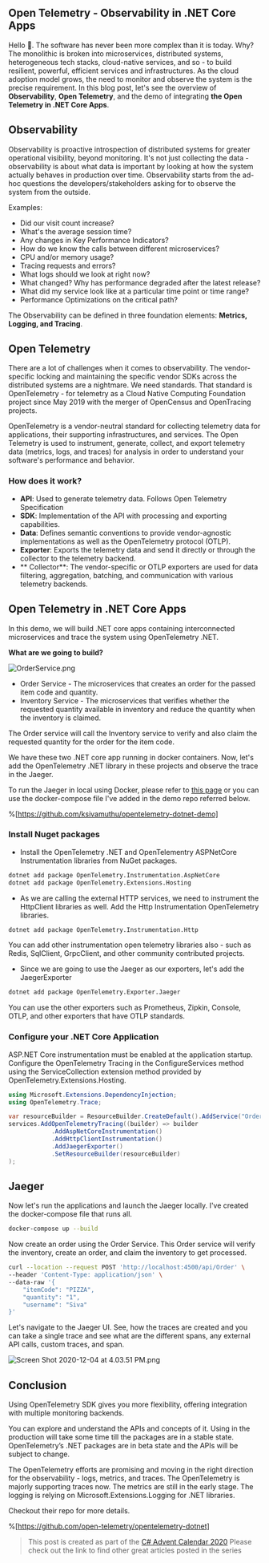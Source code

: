 ## Open Telemetry - Observability in .NET Core Apps

Hello 👋. The software has never been more complex than it is today. Why? The monolithic is broken into microservices, distributed systems, heterogeneous tech stacks,  cloud-native services, and so - to build resilient, powerful, efficient services and infrastructures. As the cloud adoption model grows, the need to monitor and observe the system is the precise requirement. In this blog post, let's see the overview of **Observability**,  **Open Telemetry**, and the demo of integrating **the Open Telemetry in .NET Core Apps**.

## Observability

Observability is proactive introspection of distributed systems for greater operational visibility, beyond monitoring. It's not just collecting the data - observability is about what data is important by looking at how the system actually behaves in production over time. Observability starts from the ad-hoc questions the developers/stakeholders asking for to observe the system from the outside.

Examples:

* Did our visit count increase?
* What's the average session time?
* Any changes in Key Performance Indicators?
* How do we know the calls between different microservices?
* CPU and/or memory usage?
* Tracing requests and errors?
* What logs should we look at right now?
* What changed? Why has performance degraded after the latest release?
* What did my service look like at a particular time point or time range?
* Performance Optimizations on the critical path?

The Observability can be defined in three foundation elements: **Metrics, Logging, and Tracing**.

## Open Telemetry

There are a lot of challenges when it comes to observability. The vendor-specific locking and maintaining the specific vendor SDKs across the distributed systems are a nightmare. We need standards. That standard is OpenTelemetry - for telemetry as a Cloud Native Computing Foundation project since May 2019 with the merger of OpenCensus and OpenTracing projects. 

OpenTelemetry is a vendor-neutral standard for collecting telemetry data for applications, their supporting infrastructures, and services. The Open Telemetry is used to instrument, generate, collect, and export telemetry data (metrics, logs, and traces) for analysis in order to understand your software's performance and behavior.

### How does it work?

* **API**: Used to generate telemetry data. Follows Open Telemetry Specification
* **SDK**: Implementation of the API with processing and exporting capabilities. 
* **Data**: Defines semantic conventions to provide vendor-agnostic implementations as well as the OpenTelemetry protocol (OTLP).
* **Exporter**: Exports the telemetry data and send it directly or through the collector to the telemetry backend.
* ** Collector**:  The vendor-specific or OTLP exporters are used for data filtering, aggregation, batching, and communication with various telemetry backends. 


## Open Telemetry in .NET Core Apps

In this demo, we will build .NET core apps containing interconnected microservices and trace the system using OpenTelemetry .NET. 

**What are we going to build?**

![OrderService.png](https://cdn.hashnode.com/res/hashnode/image/upload/v1607114382811/yH1AfrWIg.png)

* Order Service - The microservices that creates an order for the passed item code and quantity.
* Inventory Service - The microservices that verifies whether the requested quantity available in inventory and reduce the quantity when the inventory is claimed.

The Order service will call the Inventory service to verify and also claim the requested quantity for the order for the item code.

We have these two .NET core app running in docker containers. Now, let's add the OpenTelemetry .NET library in these projects and observe the trace in the Jaeger.

To run the Jaeger in local using Docker, please refer to [this page](https://www.jaegertracing.io/docs/1.18/getting-started/) or you can use the docker-compose file I've added in the demo repo referred below.

%[https://github.com/ksivamuthu/opentelemetry-dotnet-demo]

### Install Nuget packages

* Install the OpenTelemetry .NET and OpenTelementry ASPNetCore Instrumentation libraries from NuGet packages.

```bash
dotnet add package OpenTelemetry.Instrumentation.AspNetCore
dotnet add package OpenTelemetry.Extensions.Hosting
```

* As we are calling the external HTTP services, we need to instrument the HttpClient libraries as well. Add the Http Instrumentation OpenTelemetry libraries.

```bash
dotnet add package OpenTelemetry.Instrumentation.Http
```

You can add other instrumentation open telemetry libraries also - such as Redis, SqlClient, GrpcClient, and other community contributed projects. 

* Since we are going to use the Jaeger as our exporters, let's add the JaegerExporter

```bash
dotnet add package OpenTelemetry.Exporter.Jaeger
```
You can use the other exporters such as Prometheus, Zipkin, Console, OTLP, and other exporters that have OTLP standards.

### Configure your .NET Core Application

ASP.NET Core instrumentation must be enabled at the application startup. Configure the OpenTelemetry Tracing in the ConfigureServices method using the ServiceCollection extension method provided by OpenTelemetry.Extensions.Hosting.

```csharp
using Microsoft.Extensions.DependencyInjection;
using OpenTelemetry.Trace;

var resourceBuilder = ResourceBuilder.CreateDefault().AddService("OrderService");
services.AddOpenTelemetryTracing((builder) => builder
            .AddAspNetCoreInstrumentation()
            .AddHttpClientInstrumentation()
            .AddJaegerExporter()
            .SetResourceBuilder(resourceBuilder)
);
```

## Jaeger

Now let's run the applications and launch the Jaeger locally. I've created the docker-compose file that runs all.

```bash
docker-compose up --build
```

Now create an order using the Order Service. This Order service will verify the inventory, create an order, and claim the inventory to get processed.

```bash
curl --location --request POST 'http://localhost:4500/api/Order' \
--header 'Content-Type: application/json' \
--data-raw '{
    "itemCode": "PIZZA",
    "quantity": "1",
    "username": "Siva"
}'
```

Let's navigate to the Jaeger UI. See, how the traces are created and you can take a single trace and see what are the different spans, any external API calls, custom traces, and span. 


![Screen Shot 2020-12-04 at 4.03.51 PM.png](https://cdn.hashnode.com/res/hashnode/image/upload/v1607115887365/e87AmzRGB.png)

## Conclusion

Using OpenTelemetry SDK gives you more flexibility, offering integration with multiple monitoring backends. 

You can explore and understand the APIs and concepts of it. Using in the production will take some time till the packages are in a stable state. OpenTelemetry’s .NET packages are in beta state and the APIs will be subject to change. 

The OpenTelemetry efforts are promising and moving in the right direction for the observability - logs, metrics, and traces. The OpenTelemetry is majorly supporting traces now. The metrics are still in the early stage. The logging is relying on Microsoft.Extensions.Logging for .NET libraries. 

Checkout their repo for more details.

%[https://github.com/open-telemetry/opentelemetry-dotnet]

> This post is created as part of the [C# Advent Calendar 2020](http://www.csadvent.christmas) Please check out the link to find other great articles posted in the series
